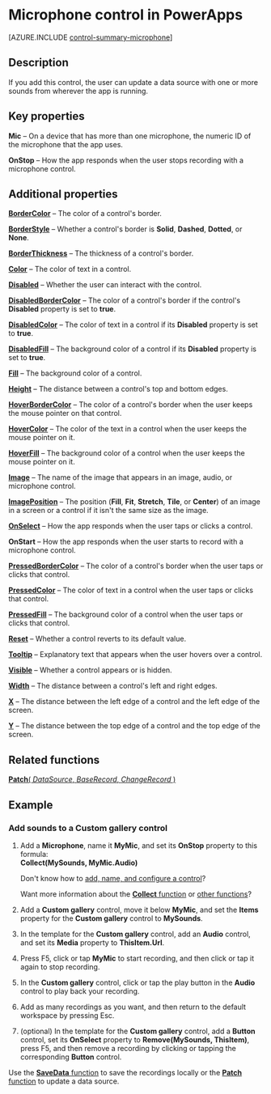 <properties
    pageTitle="Microphone control: reference | Microsoft PowerApps"
    description="Information, including properties and examples, about the Microphone control"
    services=""
    suite="powerapps"
    documentationCenter="na"
    authors="aftowen"
    manager="erikre"
    editor=""
    tags=""/>

<tags
   ms.service="powerapps"
   ms.devlang="na"
   ms.topic="article"
   ms.tgt_pltfrm="na"
   ms.workload="na"
   ms.date="03/10/2016"
   ms.author="anneta"/>

# Microphone control in PowerApps #
[AZURE.INCLUDE [control-summary-microphone](../../includes/control-summary-microphone.md)]

## Description ##
If you add this control, the user can update a data source with one or more sounds from wherever the app is running.

## Key properties ##

**Mic** – On a device that has more than one microphone, the numeric ID of the microphone that the app uses.

**OnStop** – How the app responds when the user stops recording with a microphone control.

## Additional properties ##

**[BorderColor](../properties/properties-color-border.md)** – The color of a control's border.

**[BorderStyle](../properties/properties-color-border.md)** – Whether a control's border is **Solid**, **Dashed**, **Dotted**, or **None**.

**[BorderThickness](../properties/properties-color-border.md)** – The thickness of a control's border.

**[Color](../properties/properties-color-border.md)** – The color of text in a control.

**[Disabled](../properties/properties-core.md)** – Whether the user can interact with the control.

**[DisabledBorderColor](../properties/properties-color-border.md)** – The color of a control's border if the control's **Disabled** property is set to **true**.

**[DisabledColor](../properties/properties-color-border.md)** – The color of text in a control if its **Disabled** property is set to **true**.

**[DisabledFill](../properties/properties-color-border.md)** – The background color of a control if its **Disabled** property is set to **true**.

**[Fill](../properties/properties-color-border.md)** – The background color of a control.

**[Height](../properties/properties-size-location.md)** – The distance between a control's top and bottom edges.

**[HoverBorderColor](../properties/properties-color-border.md)** – The color of a control's border when the user keeps the mouse pointer on that control.

**[HoverColor](../properties/properties-color-border.md)** – The color of the text in a control when the user keeps the mouse pointer on it.

**[HoverFill](../properties/properties-color-border.md)** – The background color of a control when the user keeps the mouse pointer on it.

**[Image](../properties/properties-visual.md)** – The name of the image that appears in an image, audio, or microphone control.

**[ImagePosition](../properties/properties-visual.md)** – The position (**Fill**, **Fit**, **Stretch**, **Tile**, or **Center**) of an image in a screen or a control if it isn't the same size as the image.

**[OnSelect](../properties/properties-core.md)** – How the app responds when the user taps or clicks a control.

**OnStart** – How the app responds when the user starts to record with a microphone control.

**[PressedBorderColor](../properties/properties-color-border.md)** – The color of a control's border when the user taps or clicks that control.

**[PressedColor](../properties/properties-color-border.md)** – The color of text in a control when the user taps or clicks that control.

**[PressedFill](../properties/properties-color-border.md)** – The background color of a control when the user taps or clicks that control.

**[Reset](../properties/properties-core.md)** – Whether a control reverts to its default value.

**[Tooltip](../properties/properties-core.md)** – Explanatory text that appears when the user hovers over a control.

**[Visible](../properties/properties-core.md)** – Whether a control appears or is hidden.

**[Width](../properties/properties-size-location.md)** – The distance between a control's left and right edges.

**[X](../properties/properties-size-location.md)** – The distance between the left edge of a control and the left edge of the screen.

**[Y](../properties/properties-size-location.md)** – The distance between the top edge of a control and the top edge of the screen.

## Related functions ##

[**Patch**( *DataSource*, *BaseRecord*, *ChangeRecord* )](function-patch.md)

## Example ##
### Add sounds to a Custom gallery control ###
1. Add a **Microphone**, name it **MyMic**, and set its **OnStop** property to this formula:<br>
**Collect(MySounds, MyMic.Audio)**

	Don't know how to [add, name, and configure a control](add-configure-controls.md)?

	Want more information about the [**Collect** function](function-clear-collect-clearcollect.md) or [other functions](formula-reference.md)?

1. Add a **Custom gallery** control, move it below **MyMic**, and set the **Items** property for the **Custom gallery** control to **MySounds**.

1. In the template for the **Custom gallery** control, add an **Audio** control, and set its **Media** property to **ThisItem.Url**.

1. Press F5, click or tap **MyMic** to start recording, and then click or tap it again to stop recording.

1. In the **Custom gallery** control, click or tap the play button in the **Audio** control to play back your recording.

1. Add as many recordings as you want, and then return to the default workspace by pressing Esc.

1. (optional) In the template for the **Custom gallery** control, add a **Button** control, set its **OnSelect** property to **Remove(MySounds, ThisItem)**, press F5, and then remove a recording by clicking or tapping the corresponding **Button** control.

Use the [**SaveData** function](function-savedata-loaddata.md) to save the recordings locally or the [**Patch** function](function-patch.md) to update a data source.
